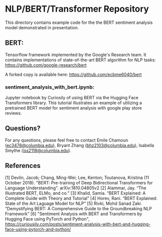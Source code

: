 # NLP/BERT/Transformer Repository

This directory contains example code for the the BERT sentiment analysis model demonstrated in presentation.

## BERT:
Tensorflow framework implemented by the Google's Research team. It contains implementations of state-of-the-art BERT algorithm for NLP tasks:
https://github.com/google-research/bert

A forked copy is available here: https://github.com/ecbme6040/bert

### sentiment_analysis_with_bert.ipynb: 
Jupyter notebook by Curiosily of using BERT via the Hugging Face Transformers library. This tutorial illustrates an example of utilizing a pretrained BERT model for sentiment analysis with google play store reviews.

## Questions?

For any questions, please feel free to contact Emile Chamoun (ec3478@columbia.edu), Bryant Zhang (bhz2103@columbia.edu), Isabella Smythe (iss2118@columbia.edu).

## References

[1] Devlin, Jacob; Chang, Ming-Wei; Lee, Kenton; Toutanova, Kristina (11 October 2018). "BERT: Pre-training of Deep Bidirectional Transformers for Language Understanding". arXiv:1810.04805v2
[2] Alammar, Jay. “The Illustrated BERT, ELMo, and co.”
[3] Khalid, Samia. “BERT Explained: A Complete Guide with Theory and Tutorial”
[4] Horev, Rani. “BERT Explained: State of the Art Laguage Model for NLP”
[5] Rivki, Mohd Sanad Zaki. “Demystifying BERT: A Comprehensive Guide to the Groundbreaking NLP Framework” 
[6] "Sentiment Analysis with BERT and Transformers by Hugging Face using PyTorch and Python", https://curiousily.com/posts/sentiment-analysis-with-bert-and-hugging-face-using-pytorch-and-python/
